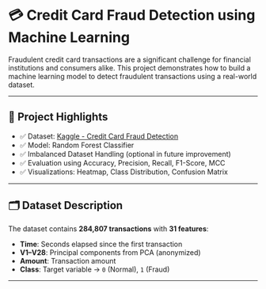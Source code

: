 # 💳 Credit Card Fraud Detection using Machine Learning

Fraudulent credit card transactions are a significant challenge for financial institutions and consumers alike. This project demonstrates how to build a machine learning model to detect fraudulent transactions using a real-world dataset.

---

## 📌 Project Highlights

- ✅ Dataset: [Kaggle - Credit Card Fraud Detection](https://www.kaggle.com/mlg-ulb/creditcardfraud)
- ✅ Model: Random Forest Classifier
- ✅ Imbalanced Dataset Handling (optional in future improvement)
- ✅ Evaluation using Accuracy, Precision, Recall, F1-Score, MCC
- ✅ Visualizations: Heatmap, Class Distribution, Confusion Matrix

---

## 🗂️ Dataset Description

The dataset contains **284,807 transactions** with **31 features**:

- **Time**: Seconds elapsed since the first transaction
- **V1–V28**: Principal components from PCA (anonymized)
- **Amount**: Transaction amount
- **Class**: Target variable → `0` (Normal), `1` (Fraud)

---
